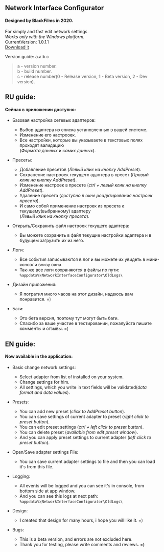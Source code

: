 ## Network Interface Configurator      
#### Designed by BlackFilms in 2020.    
For simply and fast edit network settings.   
*Works only with the Windows platform.*   
CurrentVersion: 1.0.1.1    
[Download it](https://github.com/BlackFIlms/NetworkInterfaceConfigurator/releases/tag/1.0.1.1)

Version guide: a.a.b.c
> a - version number.    
> b - build number.    
> c - release number(0 - Release version, 1 - Beta version, 2 - Dev version).    

## RU guide:
#### Сейчас в приложении доступно:

- Базовая настройка сетевых адаптеров:
  - Выбор адаптера из списка установленных в вашей системе.
  - Изменение его настрооек.
  - Все настройки, которые вы указываете в текстовых полях проходят валидацию    
  (*Формата данных и самих данных*).

- Пресеты:
  - Добавление пресетов (*Левый клик на кнопку AddPreset*).
  - Сохранение настрооек текущего адаптера в пресет (*Правый клик на кнопку AddPreset*).
  - Изменение настроек в пресете (*ctrl + левый клик на кнопку AddPreset*).
  - Удаление пресета (*доступно в окне реадктирования настроек пресета*).
  - И само собой применение настроек из пресета к текущему(выбранному) адаптеру    
  (*Левый клик на кнопку пресета*).

- Открыть/Сохранить файл настроек текущего адаптера:
  - Вы можете сохранить в файл текущие настройки адаптера и в будущем загрузить их из него.

- Логи:
  - Все события записываются в лог и вы можете их увидеть в мини-консоли внизу окна.
  - Так-же все логи сохраняются в файлы по пути: `%appdata%\NetworkInterfaceConfigurator\OldLogs\`

- Дизайн приложения:
  - Я потратил много часов на этот дизайн, надеюсь вам понравится. =)

- Баги:
  - Это бета версия, поэтому тут могут быть баги.
  - Спасибо за ваше участие в тестировании, пожалуйста пишите комменты и отзывы. =)

## EN guide:
#### Now available in the application:

- Basic change network settings:
  - Select adapter from list of installed on your system.
  - Change settings for him.
  - All settings, which you write in text fields will be validated(*data format and data values*).

- Presets:
  - You can add new preset (*click to AddPreset button*).
  - You can save settings of current adapter to preset (*right click to preset button*).
  - You can edit preset settings (*ctrl + left click to preset button*).
  - You can delete preset (*available from edit preset window*).
  - And you can apply preset settings to current adapter (*left click to preset button*).

- Open/Save adapter settings File:
  - You can save current adapter settings to file and then you can load it's from this file.

- Logging:
  - All events will be logged and you can see it's in console, from bottom side at app window.
  - And you can see this logs at next path: `%appdata%\NetworkInterfaceConfigurator\OldLogs\`

- Design:
  - I created that design for many hours, i hope you will like it. =)

- Bugs:
  - This is a beta version, and errors are not excluded here.
  - Thank you for testing, please write comments and reviews. =)

